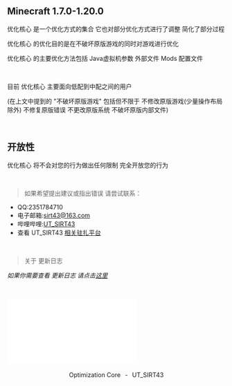 ## Minecraft 1.7.0-1.20.0

优化核心 是一个优化方式的集合 它也对部分优化方式进行了调整 简化了部分过程

优化核心 的优化目的是在不破坏原版游戏的同时对游戏进行优化

优化核心 的主要优化方法包括 Java虚拟机参数 外部文件 Mods 配置文件

<br />

目前 优化核心 主要面向低配到中配之间的用户

(在上文中提到的 "不破坏原版游戏" 包括但不限于 不修改原版游戏(少量操作布局除外) 不修复原版错误 不更改原版系统 不破坏原版内部文件)

<br />

## 开放性

优化核心 将不会对您的行为做出任何限制 完全开放您的行为

<br />

> 如果希望提出建议或指出错误 请尝试联系：
- QQ:2351784710
- 电子邮箱:sirt43@163.com
- 哔哩哔哩:[UT_SIRT43](https://space.bilibili.com/438162245)
- 查看 UT_SIRT43 [相关驻扎平台](document/account.md)

<br />

> 关于 更新日志

*如果你需要查看 更新日志 请点击[这里](document/update/index.md)*

<br />

![](image/icon.img)

<p align="center">Optimization Core⠀-⠀UT_SIRT43</p>